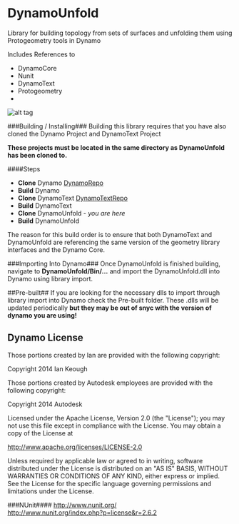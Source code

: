 DynamoUnfold
============

Library for building topology from sets of surfaces and unfolding them using Protogeometry tools in Dynamo

Includes References to
* DynamoCore
* Nunit
* DynamoText
* Protogeometry
* 
![alt tag](https://github.com/holyjewsus/DynamoUnfold/blob/master/unfold%20images/Screen%20Shot%202014-08-02%20at%204.20.53%20PM.png)



###Building / Installing###
Building this library requires that you have also cloned the Dynamo Project and DynamoText Project

**These projects must be located in the same directory as DynamoUnfold has been cloned to.**

####Steps
- **Clone** Dynamo [DynamoRepo](https://github.com/DynamoDS/Dynamo)
- **Build** Dynamo
- **Clone** DynamoText [DynamoTextRepo](https://github.com/DynamoDS/DynamoText)
- **Build** DynamoText
- **Clone** DynamoUnfold - *you are here*
- **Build** DynamoUnfold

The reason for this build order is to ensure that both DynamoText and DynamoUnfold are referencing the same version of the geometry library interfaces and the Dynamo Core.

###Importing Into Dynamo###
Once DynamoUnfold is finished building, navigate to **DynamoUnfold/Bin/...** and import the DynamoUnfold.dll into Dynamo using library import.

##Pre-built##
If you are looking for the necessary dlls to import through library import into Dynamo check the Pre-built folder. These .dlls will be updated periodically **but they may be out of snyc with the version of dynamo you are using!**

## Dynamo License ##

Those portions created by Ian are provided with the following copyright:

Copyright 2014 Ian Keough

Those portions created by Autodesk employees are provided with the following copyright:

Copyright 2014 Autodesk


Licensed under the Apache License, Version 2.0 (the "License");
you may not use this file except in compliance with the License.
You may obtain a copy of the License at

http://www.apache.org/licenses/LICENSE-2.0

Unless required by applicable law or agreed to in writing, software
distributed under the License is distributed on an "AS IS" BASIS,
WITHOUT WARRANTIES OR CONDITIONS OF ANY KIND, either express or implied.
See the License for the specific language governing permissions and
limitations under the License.


###NUnit####
http://www.nunit.org/  
http://www.nunit.org/index.php?p=license&r=2.6.2  
